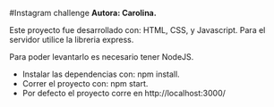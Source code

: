 #Instagram challenge
**Autora: Carolina.**

Este proyecto fue desarrollado con: HTML, CSS, y Javascript.
Para el servidor utilice la libreria express.

Para poder levantarlo es necesario tener NodeJS.

- Instalar las dependencias con: npm install.
- Correr el proyecto con: npm start.
- Por defecto el proyecto corre en http://localhost:3000/

